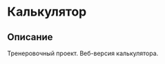 # Калькулятор
## Описание
Тренеровочный проект. Веб-версия калькулятора.

[Телеграм канал автора]:https://t.me/XXXoBy
